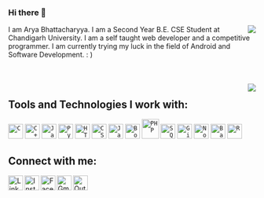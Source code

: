 ### Hi there 👋

<img align="right" src="https://github-readme-stats.vercel.app/api?username=xxEasterGrymm&show_icons=true&theme=merko">
I am Arya Bhattacharyya. I am a Second Year B.E. CSE Student at Chandigarh University. I am a self taught web developer and a competitive programmer. I am currently trying my luck in the field of Android and Software Development. : )<br/><br/><br/><br/>
<img align="right" src="https://github-readme-stats.vercel.app/api/top-langs/?username=xxEasterGrymm&hide=tex,rebol,jupyter%20notebook&langs_count=10&layout=compact&theme=merko">

## Tools and Technologies I work with:

<code><img width="30px" height="30" src="https://raw.githubusercontent.com/jmnote/z-icons/master/svg/c.svg" title="C"></code>
<code><img width="30px" height="30" src="https://cdn.worldvectorlogo.com/logos/c.svg" title="C++"></code>
<code><img width="30px" height="30" src="https://raw.githubusercontent.com/jmnote/z-icons/master/svg/java.svg" title="Java"></code>
<code><img width="30px" height="30" src="https://raw.githubusercontent.com/jmnote/z-icons/master/svg/python.svg" title="Python"></code>
<code><img width="30px" height="30" src="https://image.flaticon.com/icons/png/512/174/174854.png" title="HTML5"></code>
<code><img width="30px" height="30" src="https://image.flaticon.com/icons/png/512/732/732190.png" title="CSS3"></code>
<code><img width="30px" height="30" src="https://raw.githubusercontent.com/jmnote/z-icons/master/svg/javascript.svg" title="JavaScript"></code>
<code><img width="30px" height="30" src="https://raw.githubusercontent.com/jmnote/z-icons/master/svg/bootstrap.svg" title="Bootstrap"></code>
<code><img width="35px" height="40" src="https://raw.githubusercontent.com/jmnote/z-icons/master/svg/php.svg" title="PHP"></code>
<code><img width="30px" height="30" src="https://image.flaticon.com/icons/png/512/2535/2535553.png" title="SQL"></code>
<code><img width="30px" height="30" src="https://raw.githubusercontent.com/jmnote/z-icons/master/svg/git.svg" title="Git"></code>
<code><img width="30px" height="30" src="https://image.flaticon.com/icons/png/512/919/919825.png" title="Node.js"></code>
<code><img width="30px" height="30" src="https://raw.githubusercontent.com/jmnote/z-icons/master/svg/bash.svg" title="Bash"></code>
<code><img width="30px" height="30" src="https://raw.githubusercontent.com/jmnote/z-icons/master/svg/r.svg" title="R"></code>

## Connect with me:

<a href="https://www.linkedin.com/in/aryabhattacharyya/"><img align="left" alt="LinkedIn" title="LinkedIn" width="30px" height="30px" src="https://raw.githubusercontent.com/peterthehan/peterthehan/master/assets/linkedin.svg"/></a>
<a href="https://www.instagram.com/ea._.ster/"><img align="left" alt="Instagram" title="Instagram" width="30px" height="30px" src="https://image.flaticon.com/icons/png/512/2111/2111463.png"/></a>
<a href="https://www.facebook.com/xxEasterGrymm"><img align="left" alt="Facebook" title="Facebook" width="30px" height="30px" src="https://image.flaticon.com/icons/png/512/174/174848.png"/></a>
[<img align="left" alt="Gmail ID" title="Mail to Gmail ID: aryabhattacharyya.study@gmail.com" width="30px" height="30px" src="https://image.flaticon.com/icons/png/512/732/732200.png"/>](mailto:aryabhattacharyya.study@gmail.com)
[<img align="left" alt="Outlook ID" title="Mail to Outlook ID: 20bcs3161@cuchd.in" width="30px" height="30px" src="https://image.flaticon.com/icons/png/512/732/732223.png"/>](mailto:20bcs3161@cuchd.in)
